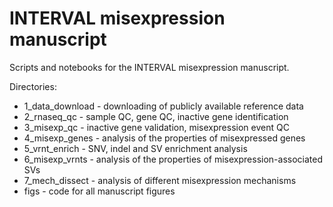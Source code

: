 # INTERVAL misexpression manuscript
Scripts and notebooks for the INTERVAL misexpression manuscript. 

Directories: 
* 1_data_download - downloading of publicly available reference data
* 2_rnaseq_qc - sample QC, gene QC, inactive gene identification
* 3_misexp_qc - inactive gene validation, misexpression event QC
* 4_misexp_genes - analysis of the properties of misexpressed genes
* 5_vrnt_enrich - SNV, indel and SV enrichment analysis
* 6_misexp_vrnts - analysis of the properties of misexpression-associated SVs
* 7_mech_dissect - analysis of different misexpression mechanisms 
* figs - code for all manuscript figures


